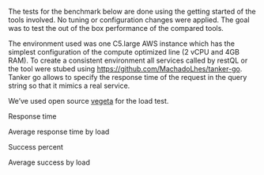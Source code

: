 The tests for the benchmark below are done using the getting started of the tools involved. No tuning or configuration changes were applied. The goal was to test the out of the box performance of the compared tools.

The environment used was one C5.large AWS instance which has the simplest configuration of the compute optimized line (2 vCPU and 4GB RAM). To create a consistent environment all services called by restQL or the tool were stubed using https://github.com/MachadoLhes/tanker-go. Tanker go allows to specify the response time of the request in the query string so that it mimics a real service.

We’ve used open source [vegeta](https://github.com/tsenart/vegeta) for the load test.

Response time

Average response time by load

Success percent

Average success by load
